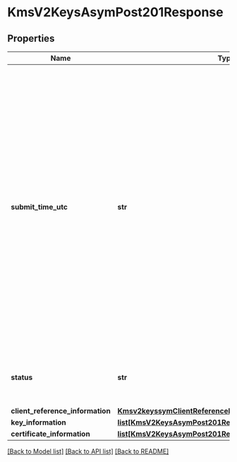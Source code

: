 # KmsV2KeysAsymPost201Response

## Properties
Name | Type | Description | Notes
------------ | ------------- | ------------- | -------------
**submit_time_utc** | **str** | Time of request in UTC. Format: &#x60;YYYY-MM-DDThh:mm:ssZ&#x60; **Example** &#x60;2016-08-11T22:47:57Z&#x60; equals August 11, 2016, at 22:47:57 (10:47:57 p.m.). The &#x60;T&#x60; separates the date and the time. The &#x60;Z&#x60; indicates UTC.  Returned by authorization service.  #### PIN debit Time when the PIN debit credit, PIN debit purchase or PIN debit reversal was requested.  Returned by PIN debit credit, PIN debit purchase or PIN debit reversal.  | [optional] 
**status** | **str** | The status of the submitted transaction.  Possible values:  - ACCEPTED  | [optional] 
**client_reference_information** | [**Kmsv2keyssymClientReferenceInformation**](Kmsv2keyssymClientReferenceInformation.md) |  | [optional] 
**key_information** | [**list[KmsV2KeysAsymPost201ResponseKeyInformation]**](KmsV2KeysAsymPost201ResponseKeyInformation.md) |  | [optional] 
**certificate_information** | [**list[KmsV2KeysAsymPost201ResponseCertificateInformation]**](KmsV2KeysAsymPost201ResponseCertificateInformation.md) |  | [optional] 

[[Back to Model list]](../README.md#documentation-for-models) [[Back to API list]](../README.md#documentation-for-api-endpoints) [[Back to README]](../README.md)


